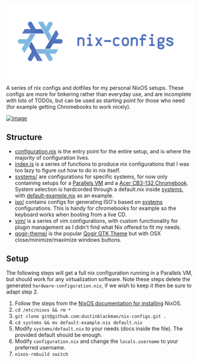 ![nix-configs](.github/images/banner.png)

A series of nix configs and dotfiles for my personal NixOS setups. These configs are more for tinkering rather than everyday use, and are incomplete with lots of TODOs, but can be used as starting point for those who need (for example getting Chromebooks to work nicely).

[![image](https://i.imgur.com/ORmhG7y.jpg)](https://i.imgur.com/d66WgfO.jpg)

## Structure

- [configuration.nix](./configuration.nix) is the entry point for the entire setup, and is where the majority of configuration lives.
- [index.js](./index.js) is a series of functions to produce nix configurations that I was too lazy to figure out how to do in nix itself.
- [systems/](./systems) are configurations for specific systems, for now only containing setups for a [Parallels VM](./systems/parallels-vm) and a [Acer CB3-132 Chromebook](./systems/acer-cb3-132). System selection is hardcorded through a default.nix inside [systems](./systems), with [default-example.nix](./systems/default-example.nix) as an example.
- [iso/](./iso) contains configs for generating ISO's based on [systems](./systems) configurations. This is handy for chromebooks for example so the keyboard works when booting from a live CD.
- [vim/](./vim) is a series of vim configurations, with custom functionality for plugin management as I didn't find what Nix offered to fit my needs.
- [qogir-theme/](./qogir-theme) is the popular [Qogir GTK Theme](https://github.com/vinceliuice/Qogir-theme) but with OSX close/minimize/maximize windows buttons.

## Setup

The following steps will get a full nix configuration running in a Parallels VM, but should work for any virtualization software. Note these steps delete the generated `hardware-configuration.nix`, if we wish to keep it then be sure to adapt step 2.

1. Follow the steps from the [NixOS documentation for installing](https://nixos.org/manual/nixos/stable/index.html#sec-obtaining) NixOS.
2. `cd /etc/nixos && rm *`
3. `git clone git@github.com:dustinblackman/nix-configs.git .`
4. `cd systems && mv default-example.nix default.nix`
5. Modify `systems/default.nix` to your needs (docs inside the file). The provided default should be enough.
6. Modify `configuration.nix` and change the `locals.username` to your preferred username.
7. `nixos-rebuild switch`
